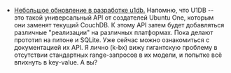 * [Небольшое обновление в разработке u1db.](http://packages.python.org/u1db/high-level-api.html#high-level-api) Напомню, что U1DB -- это такой универсальный API от создателей Ubuntu One, которым они заменят текущий CouchDB. К этому API затем будет добавляться различные "реализации" на различных платформах. Пока делают прототип на питоне и SQLite. Уже сейчас можно ознакомиться с документацией их API. Я лично (k-bx) вижу гигантскую проблему в отсутствии стандартных range-запросов в их модели, и попытке всё впихнуть в key-value. А вы?
